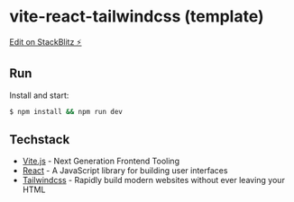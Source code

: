 # vite-react-tailwindcss (template)

[Edit on StackBlitz ⚡️](https://stackblitz.com/edit/vite-react-tailwindcss)

## Run

Install and start:

```bash
$ npm install && npm run dev
```

## Techstack

- [Vite.js](https://vitejs.dev) - Next Generation Frontend Tooling
- [React](https://reactjs.org) - A JavaScript library for building user interfaces
- [Tailwindcss](https://tailwindcss.com) - Rapidly build modern websites without ever leaving your HTML

